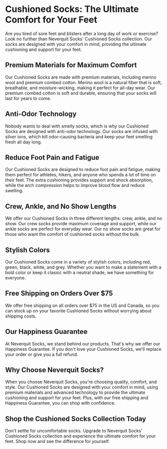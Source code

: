 # Cushioned Socks: The Ultimate Comfort for Your Feet

Are you tired of sore feet and blisters after a long day of work or exercise? Look no further than Neverquit Socks' Cushioned Socks collection. Our socks are designed with your comfort in mind, providing the ultimate cushioning and support for your feet.

## Premium Materials for Maximum Comfort

Our Cushioned Socks are made with premium materials, including merino wool and premium combed cotton. Merino wool is a natural fiber that is soft, breathable, and moisture-wicking, making it perfect for all-day wear. Our premium combed cotton is soft and durable, ensuring that your socks will last for years to come.

## Anti-Odor Technology

Nobody wants to deal with smelly socks, which is why our Cushioned Socks are designed with anti-odor technology. Our socks are infused with silver ions, which kill odor-causing bacteria and keep your feet smelling fresh all day long.

## Reduce Foot Pain and Fatigue

Our Cushioned Socks are designed to reduce foot pain and fatigue, making them perfect for athletes, hikers, and anyone who spends a lot of time on their feet. The extra cushioning provides support and shock absorption, while the arch compression helps to improve blood flow and reduce swelling.

## Crew, Ankle, and No Show Lengths

We offer our Cushioned Socks in three different lengths: crew, ankle, and no show. Our crew socks provide maximum coverage and support, while our ankle socks are perfect for everyday wear. Our no show socks are great for those who want the comfort of cushioned socks without the bulk.

## Stylish Colors

Our Cushioned Socks come in a variety of stylish colors, including red, green, black, white, and grey. Whether you want to make a statement with a bold color or keep it classic with a neutral shade, we have something for everyone.

## Free Shipping on Orders Over $75

We offer free shipping on all orders over $75 in the US and Canada, so you can stock up on your favorite Cushioned Socks without worrying about shipping costs.

## Our Happiness Guarantee

At Neverquit Socks, we stand behind our products. That's why we offer our Happiness Guarantee. If you don't love your Cushioned Socks, we'll replace your order or give you a full refund.

## Why Choose Neverquit Socks?

When you choose Neverquit Socks, you're choosing quality, comfort, and style. Our Cushioned Socks are designed with your comfort in mind, using premium materials and advanced technology to provide the ultimate cushioning and support for your feet. Plus, with our free shipping and Happiness Guarantee, you can shop with confidence.

## Shop the Cushioned Socks Collection Today

Don't settle for uncomfortable socks. Upgrade to Neverquit Socks' Cushioned Socks collection and experience the ultimate comfort for your feet. Shop now and see the difference for yourself.